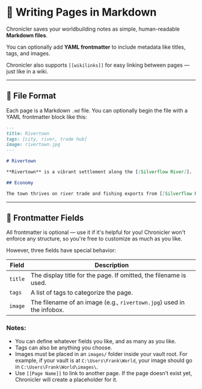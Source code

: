 # 📝 Writing Pages in Markdown

Chronicler saves your worldbuilding notes as simple, human-readable **Markdown files**.

You can optionally add **YAML frontmatter** to include metadata like titles, tags, and images.

Chronicler also supports `[[wikilinks]]` for easy linking between pages — just like in a wiki.

---

## 📄 File Format

Each page is a Markdown `.md` file. You can optionally begin the file with a YAML frontmatter block like this:

```markdown
---
title: Rivertown
tags: [city, river, trade hub]
image: rivertown.jpg
---

# Rivertown

**Rivertown** is a vibrant settlement along the [[Silverflow River]].

## Economy

The town thrives on river trade and fishing exports from [[Silverflow River|Silverflow]].
```

---

## 🧠 Frontmatter Fields

All frontmatter is optional — use it if it's helpful for you! Chronicler won't enforce any structure, so you're free to customize as much as you like.

However, three fields have special behavior:

| Field   | Description |
|---------|-------------|
| `title` | The display title for the page. If omitted, the filename is used. |
| `tags`  | A list of tags to categorize the page. |
| `image` | The filename of an image (e.g., `rivertown.jpg`) used in the infobox. |

### Notes:
- You can define whatever fields you like, and as many as you like.
- Tags can also be anything you choose.
- Images must be placed in an `images/` folder inside your vault root.
  For example, if your vault is at `C:\Users\Frank\World`, your image should go in `C:\Users\Frank\World\images\`.
- Use `[[Page Name]]` to link to another page. If the page doesn’t exist yet, Chronicler will create a placeholder for it.
